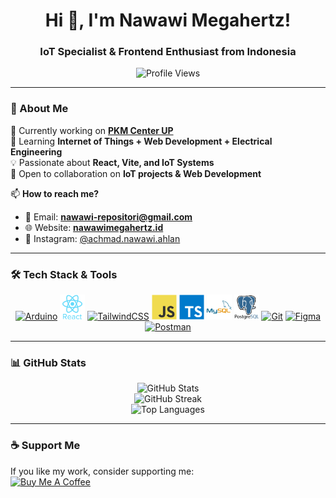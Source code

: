 <h1 align="center">Hi 👋, I'm Nawawi Megahertz!</h1>
<h3 align="center">IoT Specialist & Frontend Enthusiast from Indonesia</h3>

<p align="center">
  <img src="https://komarev.com/ghpvc/?username=nawawimegahertz&label=Profile%20views&color=0e75b6&style=flat" alt="Profile Views" />
</p>

---

### 🚀 About Me  
🔭 Currently working on **[PKM Center UP](https://pkmcenter-up.vercel.app)**  
🌱 Learning **Internet of Things + Web Development + Electrical Engineering**  
💡 Passionate about **React, Vite, and IoT Systems**  
🎯 Open to collaboration on **IoT projects & Web Development**  

📫 **How to reach me?**  
- 📩 Email: **nawawi-repositori@gmail.com**  
- 🌐 Website: **[nawawimegahertz.id](https://nawawimegahertz.id)**  
- 📸 Instagram: [@achmad.nawawi.ahlan](https://instagram.com/achmad.nawawi.ahlan)  

---

### 🛠️ Tech Stack & Tools  
<p align="center">
  <a href="https://www.arduino.cc/" target="_blank"><img src="https://cdn.worldvectorlogo.com/logos/arduino-1.svg" alt="Arduino" width="40" height="40"/></a>
  <a href="https://reactjs.org/" target="_blank"><img src="https://raw.githubusercontent.com/devicons/devicon/master/icons/react/react-original-wordmark.svg" alt="React" width="40" height="40"/></a>
  <a href="https://tailwindcss.com/" target="_blank"><img src="https://www.vectorlogo.zone/logos/tailwindcss/tailwindcss-icon.svg" alt="TailwindCSS" width="40" height="40"/></a>
  <a href="https://developer.mozilla.org/en-US/docs/Web/JavaScript" target="_blank"><img src="https://raw.githubusercontent.com/devicons/devicon/master/icons/javascript/javascript-original.svg" alt="JavaScript" width="40" height="40"/></a>
  <a href="https://www.typescriptlang.org/" target="_blank"><img src="https://raw.githubusercontent.com/devicons/devicon/master/icons/typescript/typescript-original.svg" alt="TypeScript" width="40" height="40"/></a>
  <a href="https://www.mysql.com/" target="_blank"><img src="https://raw.githubusercontent.com/devicons/devicon/master/icons/mysql/mysql-original-wordmark.svg" alt="MySQL" width="40" height="40"/></a>
  <a href="https://www.postgresql.org" target="_blank"><img src="https://raw.githubusercontent.com/devicons/devicon/master/icons/postgresql/postgresql-original-wordmark.svg" alt="PostgreSQL" width="40" height="40"/></a>
  <a href="https://git-scm.com/" target="_blank"><img src="https://www.vectorlogo.zone/logos/git-scm/git-scm-icon.svg" alt="Git" width="40" height="40"/></a>
  <a href="https://www.figma.com/" target="_blank"><img src="https://www.vectorlogo.zone/logos/figma/figma-icon.svg" alt="Figma" width="40" height="40"/></a>
  <a href="https://postman.com" target="_blank"><img src="https://www.vectorlogo.zone/logos/getpostman/getpostman-icon.svg" alt="Postman" width="40" height="40"/></a>
</p>

---

### 📊 GitHub Stats  
<p align="center">
  <img src="https://github-readme-stats.vercel.app/api?username=nawawimegahertz&show_icons=true&theme=radical" alt="GitHub Stats" />
  <br/>
  <img src="https://github-readme-streak-stats.herokuapp.com/?user=nawawimegahertz&theme=radical" alt="GitHub Streak" />
  <br/>
  <img src="https://github-readme-stats.vercel.app/api/top-langs?username=nawawimegahertz&layout=compact&theme=radical" alt="Top Languages" />
</p>

---

### ☕ Support Me  
If you like my work, consider supporting me:  
<a href="https://www.buymeacoffee.com/buymeacoffee"><img src="https://cdn.buymeacoffee.com/buttons/v2/default-yellow.png" height="50" width="210" alt="Buy Me A Coffee"/></a>  
